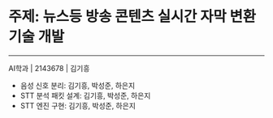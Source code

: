 # 주제: 뉴스등 방송 콘텐츠 실시간 자막 변환 기술 개발 
---
AI학과 | 2143678 | 김기흥

- 음성 신호 분리: 김기흥, 박성준, 하은지
- STT 분석 패킷 설계: 김기흥, 박성준, 하은지
- STT 엔진 구현: 김기흥, 박성준, 하은지